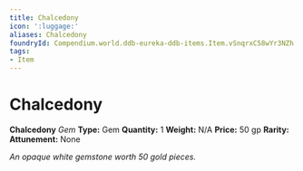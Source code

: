 ```yaml
---
title: Chalcedony
icon: ':luggage:'
aliases: Chalcedony
foundryId: Compendium.world.ddb-eureka-ddb-items.Item.vSnqrxC58wYr3NZh
tags:
- Item
---
```


# Chalcedony

**Chalcedony**
_Gem_
**Type:** Gem
**Quantity:** 1
**Weight:** N/A
**Price:** 50 gp
**Rarity:** 
**Attunement:** None

*An opaque white gemstone worth 50 gold pieces.*
